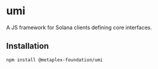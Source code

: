 # umi

A JS framework for Solana clients defining core interfaces.

## Installation

```sh
npm install @metaplex-foundation/umi
```
